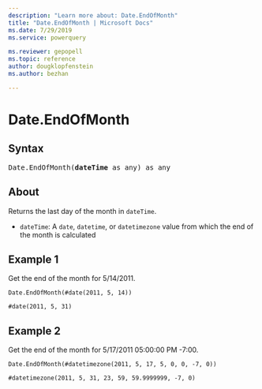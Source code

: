 ```yaml
---
description: "Learn more about: Date.EndOfMonth"
title: "Date.EndOfMonth | Microsoft Docs"
ms.date: 7/29/2019
ms.service: powerquery

ms.reviewer: gepopell
ms.topic: reference
author: dougklopfenstein
ms.author: bezhan

---
```

# Date.EndOfMonth

## Syntax

<pre>
Date.EndOfMonth(<b>dateTime</b> as any) as any 
</pre>
  
## About  
Returns the last day of the month in `dateTime`. <ul> <li><code>dateTime</code>: A <code>date</code>, <code>datetime</code>, or <code>datetimezone</code> value from which the end of the month is calculated</li> </ul>

## Example 1
Get the end of the month for 5/14/2011.

```powerquery-m
Date.EndOfMonth(#date(2011, 5, 14))
```

`#date(2011, 5, 31)`

## Example 2
Get the end of the month for 5/17/2011 05:00:00 PM -7:00.

```powerquery-m
Date.EndOfMonth(#datetimezone(2011, 5, 17, 5, 0, 0, -7, 0))
```

`#datetimezone(2011, 5, 31, 23, 59, 59.9999999, -7, 0)`
